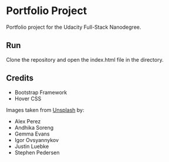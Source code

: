 # Portfolio Project
Portfolio project for the Udacity Full-Stack Nanodegree.

## Run
Clone the repository and open the index.html file in the directory.

## Credits

* Bootstrap Framework
* Hover CSS

Images taken from [Unsplash](http://unsplash.com) by:

* Alex Perez
* Andhika Soreng
* Gemma Evans
* Igor Ovsyannykov
* Justin Luebke
* Stephen Pedersen
